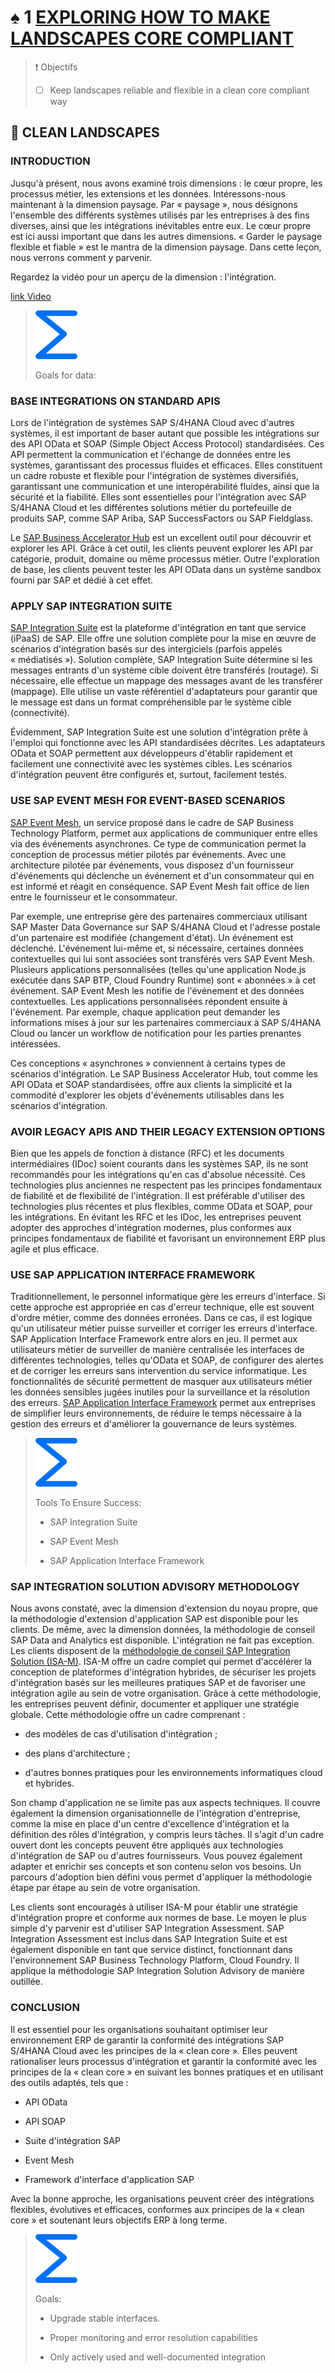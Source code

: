 # ♠ 1 [EXPLORING HOW TO MAKE LANDSCAPES CORE COMPLIANT](https://learning.sap.com/learning-journeys/managing-clean-core-for-sap-s-4hana-cloud/exploring-how-to-make-landscapes-core-compliant-1)

> :exclamation: Objectifs
>
> - [ ] Keep landscapes reliable and flexible in a clean core compliant way

## :closed_book: CLEAN LANDSCAPES

### INTRODUCTION

Jusqu'à présent, nous avons examiné trois dimensions : le cœur propre, les processus métier, les extensions et les données. Intéressons-nous maintenant à la dimension paysage. Par « paysage », nous désignons l'ensemble des différents systèmes utilisés par les entreprises à des fins diverses, ainsi que les intégrations inévitables entre eux. Le cœur propre est ici aussi important que dans les autres dimensions. « Garder le paysage flexible et fiable » est le mantra de la dimension paysage. Dans cette leçon, nous verrons comment y parvenir.

Regardez la vidéo pour un aperçu de la dimension : l'intégration.

[link Video](https://learning.sap.com/learning-journeys/managing-clean-core-for-sap-s-4hana-cloud/exploring-how-to-make-landscapes-core-compliant-1)

> ![](./RESSOURCES/299361_sum_blue_small.png)
>
> Goals for data:

### BASE INTEGRATIONS ON STANDARD APIS

Lors de l'intégration de systèmes SAP S/4HANA Cloud avec d'autres systèmes, il est important de baser autant que possible les intégrations sur des API OData et SOAP (Simple Object Access Protocol) standardisées. Ces API permettent la communication et l'échange de données entre les systèmes, garantissant des processus fluides et efficaces. Elles constituent un cadre robuste et flexible pour l'intégration de systèmes diversifiés, garantissant une communication et une interopérabilité fluides, ainsi que la sécurité et la fiabilité. Elles sont essentielles pour l'intégration avec SAP S/4HANA Cloud et les différentes solutions métier du portefeuille de produits SAP, comme SAP Ariba, SAP SuccessFactors ou SAP Fieldglass.

Le [SAP Business Accelerator Hub](https://api.sap.com/) est un excellent outil pour découvrir et explorer les API. Grâce à cet outil, les clients peuvent explorer les API par catégorie, produit, domaine ou même processus métier. Outre l'exploration de base, les clients peuvent tester les API OData dans un système sandbox fourni par SAP et dédié à cet effet.

### APPLY SAP INTEGRATION SUITE

[SAP Integration Suite](https://learning.sap.com/learning-journeys/developing-with-sap-integration-suite) est la plateforme d'intégration en tant que service (iPaaS) de SAP. Elle offre une solution complète pour la mise en œuvre de scénarios d'intégration basés sur des intergiciels (parfois appelés « médiatisés »). Solution complète, SAP Integration Suite détermine si les messages entrants d'un système cible doivent être transférés (routage). Si nécessaire, elle effectue un mappage des messages avant de les transférer (mappage). Elle utilise un vaste référentiel d'adaptateurs pour garantir que le message est dans un format compréhensible par le système cible (connectivité).

Évidemment, SAP Integration Suite est une solution d'intégration prête à l'emploi qui fonctionne avec les API standardisées décrites. Les adaptateurs OData et SOAP permettent aux développeurs d'établir rapidement et facilement une connectivité avec les systèmes cibles. Les scénarios d'intégration peuvent être configurés et, surtout, facilement testés.

### USE SAP EVENT MESH FOR EVENT-BASED SCENARIOS

[SAP Event Mesh](https://help.sap.com/docs/event-mesh/event-mesh/what-is-sap-event-mesh), un service proposé dans le cadre de SAP Business Technology Platform, permet aux applications de communiquer entre elles via des événements asynchrones. Ce type de communication permet la conception de processus métier pilotés par événements. Avec une architecture pilotée par événements, vous disposez d'un fournisseur d'événements qui déclenche un événement et d'un consommateur qui en est informé et réagit en conséquence. SAP Event Mesh fait office de lien entre le fournisseur et le consommateur.

Par exemple, une entreprise gère des partenaires commerciaux utilisant SAP Master Data Governance sur SAP S/4HANA Cloud et l'adresse postale d'un partenaire est modifiée (changement d'état). Un événement est déclenché. L'événement lui-même et, si nécessaire, certaines données contextuelles qui lui sont associées sont transférés vers SAP Event Mesh. Plusieurs applications personnalisées (telles qu'une application Node.js exécutée dans SAP BTP, Cloud Foundry Runtime) sont « abonnées » à cet événement. SAP Event Mesh les notifie de l'événement et des données contextuelles. Les applications personnalisées répondent ensuite à l'événement. Par exemple, chaque application peut demander les informations mises à jour sur les partenaires commerciaux à SAP S/4HANA Cloud ou lancer un workflow de notification pour les parties prenantes intéressées.

Ces conceptions « asynchrones » conviennent à certains types de scénarios d'intégration. Le SAP Business Accelerator Hub, tout comme les API OData et SOAP standardisées, offre aux clients la simplicité et la commodité d'explorer les objets d'événements utilisables dans les scénarios d'intégration.

### AVOIR LEGACY APIS AND THEIR LEGACY EXTENSION OPTIONS

Bien que les appels de fonction à distance (RFC) et les documents intermédiaires (IDoc) soient courants dans les systèmes SAP, ils ne sont recommandés pour les intégrations qu'en cas d'absolue nécessité. Ces technologies plus anciennes ne respectent pas les principes fondamentaux de fiabilité et de flexibilité de l'intégration. Il est préférable d'utiliser des technologies plus récentes et plus flexibles, comme OData et SOAP, pour les intégrations. En évitant les RFC et les IDoc, les entreprises peuvent adopter des approches d'intégration modernes, plus conformes aux principes fondamentaux de fiabilité et favorisant un environnement ERP plus agile et plus efficace.

### USE SAP APPLICATION INTERFACE FRAMEWORK

Traditionnellement, le personnel informatique gère les erreurs d'interface. Si cette approche est appropriée en cas d'erreur technique, elle est souvent d'ordre métier, comme des données erronées. Dans ce cas, il est logique qu'un utilisateur métier puisse surveiller et corriger les erreurs d'interface. SAP Application Interface Framework entre alors en jeu. Il permet aux utilisateurs métier de surveiller de manière centralisée les interfaces de différentes technologies, telles qu'OData et SOAP, de configurer des alertes et de corriger les erreurs sans intervention du service informatique. Les fonctionnalités de sécurité permettent de masquer aux utilisateurs métier les données sensibles jugées inutiles pour la surveillance et la résolution des erreurs. [SAP Application Interface Framework](https://training.sap.com/course/bit750-sap-application-interface-framework-remoteclassroom-002-us-en/) permet aux entreprises de simplifier leurs environnements, de réduire le temps nécessaire à la gestion des erreurs et d'améliorer la gouvernance de leurs systèmes.

> ![](./RESSOURCES/299361_sum_blue_small.png)
>
> Tools To Ensure Success:
>
> - SAP Integration Suite
>
> - SAP Event Mesh
>
> - SAP Application Interface Framework

### SAP INTEGRATION SOLUTION ADVISORY METHODOLOGY

Nous avons constaté, avec la dimension d'extension du noyau propre, que la méthodologie d'extension d'application SAP est disponible pour les clients. De même, avec la dimension données, la méthodologie de conseil SAP Data and Analytics est disponible. L'intégration ne fait pas exception. Les clients disposent de la [méthodologie de conseil SAP Integration Solution (ISA-M)](https://learning.sap.com/learning-journeys/getting-started-with-sap-integration-solution-advisory-methodology). ISA-M offre un cadre complet qui permet d'accélérer la conception de plateformes d'intégration hybrides, de sécuriser les projets d'intégration basés sur les meilleures pratiques SAP et de favoriser une intégration agile au sein de votre organisation. Grâce à cette méthodologie, les entreprises peuvent définir, documenter et appliquer une stratégie globale. Cette méthodologie offre un cadre comprenant :

- des modèles de cas d'utilisation d'intégration ;

- des plans d'architecture ;

- d'autres bonnes pratiques pour les environnements informatiques cloud et hybrides.

Son champ d'application ne se limite pas aux aspects techniques. Il couvre également la dimension organisationnelle de l'intégration d'entreprise, comme la mise en place d'un centre d'excellence d'intégration et la définition des rôles d'intégration, y compris leurs tâches. Il s'agit d'un cadre ouvert dont les concepts peuvent être appliqués aux technologies d'intégration de SAP ou d'autres fournisseurs. Vous pouvez également adapter et enrichir ses concepts et son contenu selon vos besoins. Un parcours d'adoption bien défini vous permet d'appliquer la méthodologie étape par étape au sein de votre organisation.

Les clients sont encouragés à utiliser ISA-M pour établir une stratégie d'intégration propre et conforme aux normes de base. Le moyen le plus simple d'y parvenir est d'utiliser SAP Integration Assessment. SAP Integration Assessment est inclus dans SAP Integration Suite et est également disponible en tant que service distinct, fonctionnant dans l'environnement SAP Business Technology Platform, Cloud Foundry. Il applique la méthodologie SAP Integration Solution Advisory de manière outillée.

### CONCLUSION

Il est essentiel pour les organisations souhaitant optimiser leur environnement ERP de garantir la conformité des intégrations SAP S/4HANA Cloud avec les principes de la « clean core ». Elles peuvent rationaliser leurs processus d'intégration et garantir la conformité avec les principes de la « clean core » en suivant les bonnes pratiques et en utilisant des outils adaptés, tels que :

- API OData

- API SOAP

- Suite d'intégration SAP

- Event Mesh

- Framework d'interface d'application SAP

Avec la bonne approche, les organisations peuvent créer des intégrations flexibles, évolutives et efficaces, conformes aux principes de la « clean core » et soutenant leurs objectifs ERP à long terme.

> ![](./RESSOURCES/299361_sum_blue_small.png)
>
> Goals:
>
> - Upgrade stable interfaces.
>
> - Proper monitoring and error resolution capabilities
>
> - Only actively used and well-documented integration
